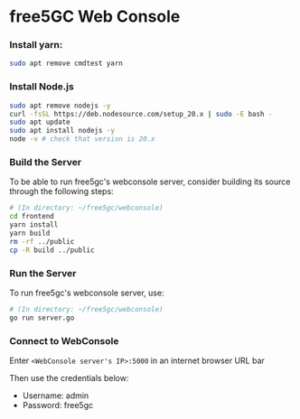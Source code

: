# free5GC Web Console

### Install yarn:
```bash
sudo apt remove cmdtest yarn
```

### Install Node.js
```bash
sudo apt remove nodejs -y
curl -fsSL https://deb.nodesource.com/setup_20.x | sudo -E bash -
sudo apt update
sudo apt install nodejs -y
node -v # check that version is 20.x
```

### Build the Server

To be able to run free5gc's webconsole server, consider building its source through the following steps:

```bash
# (In directory: ~/free5gc/webconsole)
cd frontend
yarn install
yarn build
rm -rf ../public
cp -R build ../public
```

### Run the Server

To run free5gc's webconsole server, use:

```bash
# (In directory: ~/free5gc/webconsole)
go run server.go
```

### Connect to WebConsole

Enter `<WebConsole server's IP>:5000` in an internet browser URL bar

Then use the credentials below:
- Username: admin
- Password: free5gc
